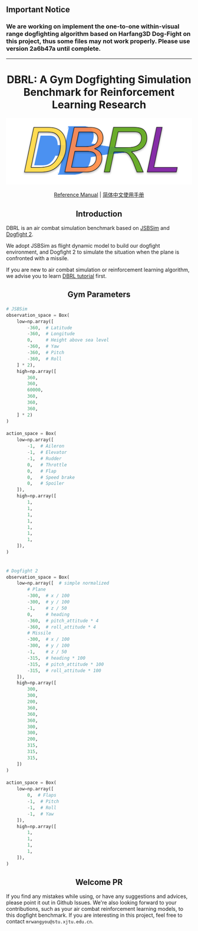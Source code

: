 ## Important Notice

### We are working on implement the one-to-one within-visual range dogfighting algorithm based on Harfang3D Dog-Fight on this project, thus some files may not work properly. Please use version 2a6b47a until complete.

---

<div align="center">
  <h1>DBRL: A Gym <b>D</b>ogfighting Simulation <b>B</b>enchmark for <b>R</b>einforcement <b>L</b>earning Research</h1>

  <!-- ## <div align="center">Quick Start</div> -->
  <a align="center" href="https://github.com/mrwangyou/DBRL" target="_blank"><img width="850" src="images/logo.png"></a>

  [Reference Manual](doc/QuickStart_en.md) | [简体中文使用手册](doc/QuickStart_zh.md)

</div>

## <div align="center">Introduction</div>

DBRL is an air combat simulation benchmark based on <a href="http://jsbsim.sourceforge.net/">JSBSim</a> and <a href="https://github.com/harfang3d/dogfight-sandbox-hg2">Dogfight 2</a>. 

We adopt JSBSim as flight dynamic model to build our dogfight environment, and Dogfight 2 to simulate the situation when the plane is confronted with a missile.

If you are new to air combat simulation or reinforcement learning algorithm, we advise you to learn [DBRL tutorial](tutorial.ipynb) first.

## <div align="center">Gym Parameters</div>

```python
# JSBSim
observation_space = Box(
    low=np.array([
        -360,  # Latitude
        -360,  # Longitude
        0,     # Height above sea level
        -360,  # Yaw
        -360,  # Pitch
        -360,  # Roll
    ] * 2),
    high=np.array([
        360,
        360,
        60000,
        360,
        360,
        360,
    ] * 2)
)

action_space = Box(
    low=np.array([
        -1,  # Aileron
        -1,  # Elevator
        -1,  # Rudder
        0,   # Throttle
        0,   # Flap
        0,   # Speed brake
        0,   # Spoiler
    ]),
    high=np.array([
        1,
        1,
        1,
        1,
        1,
        1,
        1,
    ]),
)


# Dogfight 2
observation_space = Box(
    low=np.array([  # simple normalized
        # Plane
        -300,  # x / 100
        -300,  # y / 100
        -1,    # z / 50
        0,     # heading
        -360,  # pitch_attitude * 4
        -360,  # roll_attitude * 4
        # Missile
        -300,  # x / 100
        -300,  # y / 100
        -1,    # z / 50
        -315,  # heading * 100
        -315,  # pitch_attitude * 100
        -315,  # roll_attitude * 100
    ]),
    high=np.array([
        300,
        300,
        200,
        360,
        360,
        360,
        300,
        300,
        200,
        315,
        315,
        315,
    ])
)

action_space = Box(
    low=np.array([
        0,  # Flaps
        -1,  # Pitch
        -1,  # Roll
        -1,  # Yaw
    ]),
    high=np.array([
        1,
        1,
        1,
        1,
    ]),
)

```


## <div align="center">Welcome PR</div>

If you find any mistakes while using, or have any suggestions and advices, please point it out in Github Issues. We're also looking forward to your contributions, such as your air combat reinforcement learning models, to this dogfight benchmark. If you are interesting in this project, feel free to contact `mrwangyou@stu.xjtu.edu.cn`.

